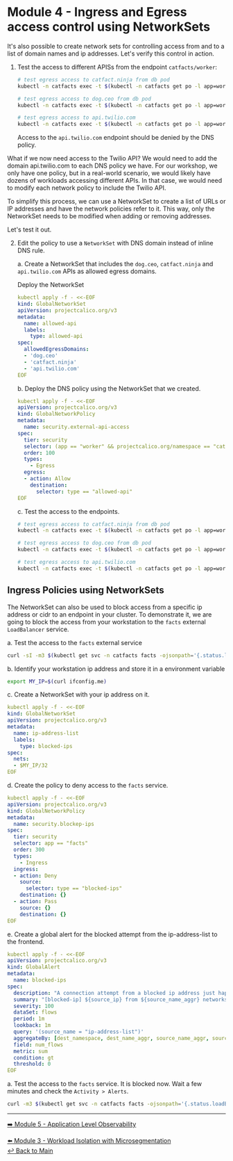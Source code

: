 # Module 4 - Ingress and Egress access control using NetworkSets

It's also possible to create network sets for controlling access from and to a  list of domain names and ip addresses. Let's verify this control in action.

1. Test the access to different APISs from the endpoint `catfacts/worker`:

   ```bash
   # test egress access to catfact.ninja from db pod
   kubectl -n catfacts exec -t $(kubectl -n catfacts get po -l app=worker -ojsonpath='{.items[0].metadata.name}') -- sh -c 'curl -m3 -skI https://catfact.ninja/fact 2>/dev/null | grep -i http'
   ```

   ```bash
   # test egress access to dog.ceo from db pod
   kubectl -n catfacts exec -t $(kubectl -n catfacts get po -l app=worker -ojsonpath='{.items[0].metadata.name}') -- sh -c 'curl -m3 -skI https://dog.ceo/api/breeds/image/random 2>/dev/null | grep -i http'
   ```

   ```bash
   # test egress access to api.twilio.com
   kubectl -n catfacts exec -t $(kubectl -n catfacts get po -l app=worker -ojsonpath='{.items[0].metadata.name}') -- sh -c 'curl -m3 -skI https://api.twilio.com 2>/dev/null | grep HTTP'
   ```

   Access to the `api.twilio.com` endpoint should be denied by the DNS policy.

What if we now need access to the Twilio API? We would need to add the domain api.twilio.com to each DNS policy we have. For our workshop, we only have one policy, but in a real-world scenario, we would likely have dozens of workloads accessing different APIs. In that case, we would need to modify each network policy to include the Twilio API.

To simplify this process, we can use a NetworkSet to create a list of URLs or IP addresses and have the network policies refer to it. This way, only the NetworkSet needs to be modified when adding or removing addresses.

Let's test it out.

2. Edit the policy to use a `NetworkSet` with DNS domain instead of inline DNS rule.

   a. Create a NetworkSet that includes the `dog.ceo`, `catfact.ninja` and `api.twilio.com` APIs as allowed egress domains.

   Deploy the NetworkSet

   ```yaml
   kubectl apply -f - <<-EOF
   kind: GlobalNetworkSet
   apiVersion: projectcalico.org/v3
   metadata:
     name: allowed-api
     labels: 
       type: allowed-api
   spec:
     allowedEgressDomains:
     - 'dog.ceo'
     - 'catfact.ninja'
     - 'api.twilio.com'
   EOF
   ```

   b. Deploy the DNS policy using the NetworkSet that we created.

   ```yaml
   kubectl apply -f - <<-EOF
   apiVersion: projectcalico.org/v3
   kind: GlobalNetworkPolicy
   metadata:
     name: security.external-api-access
   spec:
     tier: security
     selector: (app == "worker" && projectcalico.org/namespace == "catfacts")
     order: 100
     types:
       - Egress
     egress:
     - action: Allow
       destination:
         selector: type == "allowed-api"
   EOF
   ```

   c. Test the access to the endpoints.

   ```bash
   # test egress access to catfact.ninja from db pod
   kubectl -n catfacts exec -t $(kubectl -n catfacts get po -l app=worker -ojsonpath='{.items[0].metadata.name}') -- sh -c 'curl -m3 -skI https://catfact.ninja/fact 2>/dev/null | grep -i http'
   ```

   ```bash
   # test egress access to dog.ceo from db pod
   kubectl -n catfacts exec -t $(kubectl -n catfacts get po -l app=worker -ojsonpath='{.items[0].metadata.name}') -- sh -c 'curl -m3 -skI https://dog.ceo/api/breeds/image/random 2>/dev/null | grep -i http'
   ```

   ```bash
   # test egress access to api.twilio.com
   kubectl -n catfacts exec -t $(kubectl -n catfacts get po -l app=worker -ojsonpath='{.items[0].metadata.name}') -- sh -c 'curl -m3 -skI https://api.twilio.com 2>/dev/null | grep HTTP'
   ```

## Ingress Policies using NetworkSets

The NetworkSet can also be used to block access from a specific ip address or cidr to an endpoint in your cluster. To demonstrate it, we are going to block the access from your workstation to the ```facts``` external ```LoadBalancer``` service.

   a. Test the access to the ```facts``` external service

   ```bash
   curl -sI -m3 $(kubectl get svc -n catfacts facts -ojsonpath='{.status.loadBalancer.ingress[0].hostname}') | grep -i http
   ```

   b. Identify your workstation ip address and store it in a environment variable

   ```bash
   export MY_IP=$(curl ifconfig.me)
   ```

   c. Create a NetworkSet with your ip address on it.

   ```yaml
   kubectl apply -f - <<-EOF
   kind: GlobalNetworkSet
   apiVersion: projectcalico.org/v3
   metadata:
     name: ip-address-list
     labels: 
       type: blocked-ips
   spec:
     nets:
     - $MY_IP/32
   EOF
   ```

   d. Create the policy to deny access to the ```facts``` service.

   ```yaml
   kubectl apply -f - <<-EOF
   apiVersion: projectcalico.org/v3
   kind: GlobalNetworkPolicy
   metadata:
     name: security.blockep-ips
   spec:
     tier: security
     selector: app == "facts"
     order: 300
     types:
       - Ingress
     ingress:
     - action: Deny
       source:
         selector: type == "blocked-ips"
       destination: {}
     - action: Pass
       source: {}
       destination: {}
   EOF
   ```

   e. Create a global alert for the blocked attempt from the ip-address-list to the frontend.

   ```yaml
   kubectl apply -f - <<-EOF   
   apiVersion: projectcalico.org/v3
   kind: GlobalAlert
   metadata:
     name: blocked-ips
   spec:
     description: "A connection attempt from a blocked ip address just happened."
     summary: "[blocked-ip] ${source_ip} from ${source_name_aggr} networkset attempted to access ${dest_namespace}/${dest_name_aggr}"
     severity: 100
     dataSet: flows
     period: 1m
     lookback: 1m
     query: '(source_name = "ip-address-list")'
     aggregateBy: [dest_namespace, dest_name_aggr, source_name_aggr, source_ip]
     field: num_flows
     metric: sum
     condition: gt
     threshold: 0
   EOF
   ```

   a. Test the access to the ```facts``` service. It is blocked now. Wait a few minutes and check the `Activity > Alerts`.

   ```bash
   curl -m3 $(kubectl get svc -n catfacts facts -ojsonpath='{.status.loadBalancer.ingress[0].hostname}')
   ```

---

[:arrow_right: Module 5 - Application Level Observability](module-5-application-observability.md)  

[:arrow_left: Module 3 - Workload Isolation with Microsegmentation](module-3-wkload-isolation.md)  
[:leftwards_arrow_with_hook: Back to Main](../README.md)  
